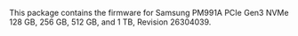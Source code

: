 This package contains the firmware for Samsung PM991A PCIe Gen3 NVMe 128 GB, 256 GB, 512 GB, and 1 TB, Revision 26304039. 
